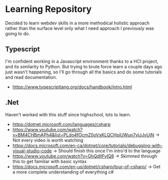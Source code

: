 # Learning Repository
Decided to learn webdev skills in a more methodical holistic approach rather than the surface level only what I need approach I previously was going to do. 

## Typescript
I'm confident working in a Javascript environment thanks to a HCI project, and its similarity to Python. But trying to brute force learn a couple days ago just wasn't happening, so I'll go through all the basics and do some tutorials and read documentation.
- https://www.typescriptlang.org/docs/handbook/intro.html

## .Net
Haven't worked with this stuff since highschool, lots to learn. 
- https://dotnet.microsoft.com/languages/csharp
- https://www.youtube.com/watch?v=BM4CHBmAPh4&list=PLdo4fOcmZ0oVxKLQCHpiUWun7vlJJvUiN -> Not every video is worth watching
- https://docs.microsoft.com/en-ca/dotnet/core/tutorials/debugging-with-visual-studio-code -> Should finish this once I'm intro'd to the language
- https://www.youtube.com/watch?v=GhQdlIFylQ8 -> Skimmed through this to get familiar with basic syntax
- https://docs.microsoft.com/en-us/dotnet/csharp/tour-of-csharp/ -> Get a more complete understanding of everything c#